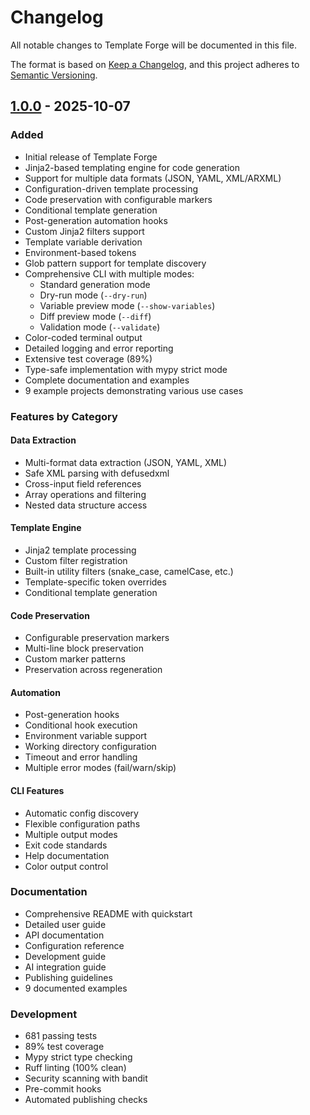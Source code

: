 # Changelog

All notable changes to Template Forge will be documented in this file.

The format is based on [Keep a Changelog](https://keepachangelog.com/en/1.0.0/),
and this project adheres to [Semantic Versioning](https://semver.org/spec/v2.0.0.html).

## [1.0.0] - 2025-10-07

### Added
- Initial release of Template Forge
- Jinja2-based templating engine for code generation
- Support for multiple data formats (JSON, YAML, XML/ARXML)
- Configuration-driven template processing
- Code preservation with configurable markers
- Conditional template generation
- Post-generation automation hooks
- Custom Jinja2 filters support
- Template variable derivation
- Environment-based tokens
- Glob pattern support for template discovery
- Comprehensive CLI with multiple modes:
  - Standard generation mode
  - Dry-run mode (`--dry-run`)
  - Variable preview mode (`--show-variables`)
  - Diff preview mode (`--diff`)
  - Validation mode (`--validate`)
- Color-coded terminal output
- Detailed logging and error reporting
- Extensive test coverage (89%)
- Type-safe implementation with mypy strict mode
- Complete documentation and examples
- 9 example projects demonstrating various use cases

### Features by Category

#### Data Extraction
- Multi-format data extraction (JSON, YAML, XML)
- Safe XML parsing with defusedxml
- Cross-input field references
- Array operations and filtering
- Nested data structure access

#### Template Engine
- Jinja2 template processing
- Custom filter registration
- Built-in utility filters (snake_case, camelCase, etc.)
- Template-specific token overrides
- Conditional template generation

#### Code Preservation
- Configurable preservation markers
- Multi-line block preservation
- Custom marker patterns
- Preservation across regeneration

#### Automation
- Post-generation hooks
- Conditional hook execution
- Environment variable support
- Working directory configuration
- Timeout and error handling
- Multiple error modes (fail/warn/skip)

#### CLI Features
- Automatic config discovery
- Flexible configuration paths
- Multiple output modes
- Exit code standards
- Help documentation
- Color output control

### Documentation
- Comprehensive README with quickstart
- Detailed user guide
- API documentation
- Configuration reference
- Development guide
- AI integration guide
- Publishing guidelines
- 9 documented examples

### Development
- 681 passing tests
- 89% test coverage
- Mypy strict type checking
- Ruff linting (100% clean)
- Security scanning with bandit
- Pre-commit hooks
- Automated publishing checks

[1.0.0]: https://github.com/CarloFornari/template_forge/releases/tag/v1.0.0
